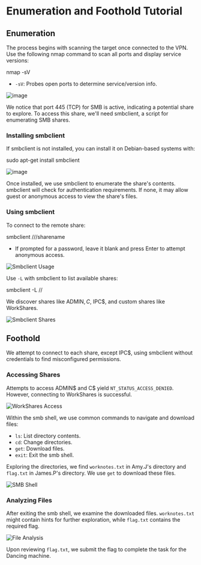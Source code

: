 # Enumeration and Foothold Tutorial

## Enumeration

The process begins with scanning the target once connected to the VPN. Use the following nmap command to scan all ports and display service versions:


nmap -sV <target-ip>


- `-sV`: Probes open ports to determine service/version info.

![image](https://github.com/TheCyberVault/CTFs/assets/141572056/583d953a-1b42-43ed-a3da-3adf20f50944)

We notice that port 445 (TCP) for SMB is active, indicating a potential share to explore. To access this share, we'll need smbclient, a script for enumerating SMB shares.

### Installing smbclient

If smbclient is not installed, you can install it on Debian-based systems with:


sudo apt-get install smbclient


![image](https://github.com/TheCyberVault/CTFs/assets/141572056/86d204f3-7974-4798-b2a7-aee8584f7793)

Once installed, we use smbclient to enumerate the share's contents. smbclient will check for authentication requirements. If none, it may allow guest or anonymous access to view the share's files.

### Using smbclient

To connect to the remote share:

smbclient //<target-ip>/sharename


- If prompted for a password, leave it blank and press Enter to attempt anonymous access.

![Smbclient Usage](path/to/your/smbclient_usage_image.png)

Use `-L` with smbclient to list available shares:

smbclient -L //<target-ip>

We discover shares like ADMIN$, C$, IPC$, and custom shares like WorkShares.

![Smbclient Shares](path/to/your/smbclient_shares_image.png)

## Foothold

We attempt to connect to each share, except IPC$, using smbclient without credentials to find misconfigured permissions.

### Accessing Shares

Attempts to access ADMIN$ and C$ yield `NT_STATUS_ACCESS_DENIED`. However, connecting to WorkShares is successful.

![WorkShares Access](path/to/your/workshares_access_image.png)

Within the smb shell, we use common commands to navigate and download files:

- `ls`: List directory contents.
- `cd`: Change directories.
- `get`: Download files.
- `exit`: Exit the smb shell.

Exploring the directories, we find `worknotes.txt` in Amy.J's directory and `flag.txt` in James.P's directory. We use `get` to download these files.

![SMB Shell](path/to/your/smb_shell_image.png)

### Analyzing Files

After exiting the smb shell, we examine the downloaded files. `worknotes.txt` might contain hints for further exploration, while `flag.txt` contains the required flag.

![File Analysis](path/to/your/file_analysis_image.png)

Upon reviewing `flag.txt`, we submit the flag to complete the task for the Dancing machine.



